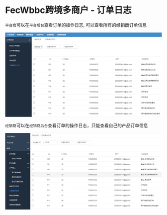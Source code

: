 FecWbbc跨境多商户 - 订单日志
===========

`平台商`可以在`平台后台`查看订单的操作日志, 可以查看所有的经销商订单信息

![xx](images/wbbc_70.png) 


`经销商`可以在`经销商后台`查看订单的操作日志，只能查看自己的产品订单信息

![xx](images/wbbc_71.png) 











